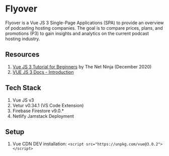 # Flyover

Flyover is a Vue JS 3 Single-Page Applications (SPA) to provide an overview of podcasting hosting companies.
The goal is to compare prices, plans, and promotions (P3) to gain insights and analytics on the current podcast hosting industry.

## Resources

1. [Vue JS 3 Tutorial for Beginners](https://youtu.be/YrxBCBibVo0) by The Net Ninja (December 2020)
2. [VUE JS 3 Docs - Introduction](https://v3.vuejs.org/guide/introduction.html#getting-started)

## Tech Stack

1. Vue JS v3
2. Vetur v0.34.1 (VS Code Extension)
3. Firebase Firestore v9.0.\*
4. Netlify Jamstack Deployment

## Setup

1. Vue CDN DEV installation: `<script src="https://unpkg.com/vue@3.0.2"></script>`
